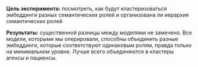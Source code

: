 **Цель эксперимента:** посмотреть, как будут кластеризоваться эмбеддинги разных семантических ролей и организована ли иерархия семантических ролей

**Результаты:** существенной разницы между моделями не замечено. Все модели, которыми мы оперировали, способны объединить разные эмбеддинги, которые соответствуют одинаковым ролям, правда только на минимальном уровне. Лучше всего объединяются в кластеры агенсы и пациенсы.
